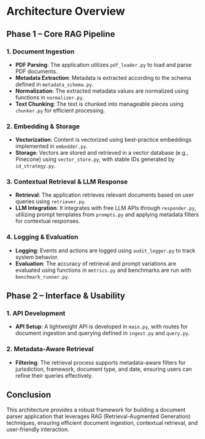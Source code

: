 # Architecture Overview

## Phase 1 – Core RAG Pipeline

### 1. Document Ingestion
- **PDF Parsing**: The application utilizes `pdf_loader.py` to load and parse PDF documents.
- **Metadata Extraction**: Metadata is extracted according to the schema defined in `metadata_schema.py`.
- **Normalization**: The extracted metadata values are normalized using functions in `normalizer.py`.
- **Text Chunking**: The text is chunked into manageable pieces using `chunker.py` for efficient processing.

### 2. Embedding & Storage
- **Vectorization**: Content is vectorized using best-practice embeddings implemented in `embedder.py`.
- **Storage**: Vectors are stored and retrieved in a vector database (e.g., Pinecone) using `vector_store.py`, with stable IDs generated by `id_strategy.py`.

### 3. Contextual Retrieval & LLM Response
- **Retrieval**: The application retrieves relevant documents based on user queries using `retriever.py`.
- **LLM Integration**: It integrates with free LLM APIs through `responder.py`, utilizing prompt templates from `prompts.py` and applying metadata filters for contextual responses.

### 4. Logging & Evaluation
- **Logging**: Events and actions are logged using `audit_logger.py` to track system behavior.
- **Evaluation**: The accuracy of retrieval and prompt variations are evaluated using functions in `metrics.py` and benchmarks are run with `benchmark_runner.py`.

## Phase 2 – Interface & Usability

### 1. API Development
- **API Setup**: A lightweight API is developed in `main.py`, with routes for document ingestion and querying defined in `ingest.py` and `query.py`.

### 2. Metadata-Aware Retrieval
- **Filtering**: The retrieval process supports metadata-aware filters for jurisdiction, framework, document type, and date, ensuring users can refine their queries effectively.

## Conclusion
This architecture provides a robust framework for building a document parser application that leverages RAG (Retrieval-Augmented Generation) techniques, ensuring efficient document ingestion, contextual retrieval, and user-friendly interaction.